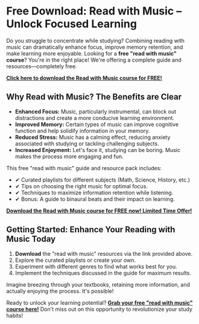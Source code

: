 # Free Download: Read with Music – Unlock Focused Learning

Do you struggle to concentrate while studying? Combining reading with music can dramatically enhance focus, improve memory retention, and make learning more enjoyable. Looking for a **free "read with music" course**? You're in the right place! We're offering a complete guide and resources—completely free.

[**Click here to download the Read with Music course for FREE!**](https://udemywork.com/read-with-music)

## Why Read with Music? The Benefits are Clear

*   **Enhanced Focus:** Music, particularly instrumental, can block out distractions and create a more conducive learning environment.
*   **Improved Memory:** Certain types of music can improve cognitive function and help solidify information in your memory.
*   **Reduced Stress:** Music has a calming effect, reducing anxiety associated with studying or tackling challenging subjects.
*   **Increased Enjoyment:** Let's face it, studying can be boring. Music makes the process more engaging and fun.

This free "read with music" guide and resource pack includes:

*   ✔ Curated playlists for different subjects (Math, Science, History, etc.)
*   ✔ Tips on choosing the right music for optimal focus.
*   ✔ Techniques to maximize information retention while listening.
*   ✔ Bonus: A guide to binaural beats and their impact on learning.

[**Download the Read with Music course for FREE now! Limited Time Offer!**](https://udemywork.com/read-with-music)

## Getting Started: Enhance Your Reading with Music Today

1.  **Download** the "read with music" resources via the link provided above.
2.  Explore the curated playlists or create your own.
3.  Experiment with different genres to find what works best for you.
4.  Implement the techniques discussed in the guide for maximum results.

Imagine breezing through your textbooks, retaining more information, and actually enjoying the process. It's possible!

Ready to unlock your learning potential? **[Grab your free "read with music" course here!](https://udemywork.com/read-with-music)** Don't miss out on this opportunity to revolutionize your study habits!
